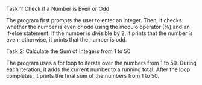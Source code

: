 Task 1: Check if a Number is Even or Odd

The program first prompts the user to enter an integer.
Then, it checks whether the number is even or odd using the modulo operator (%) and an if-else statement.
If the number is divisible by 2, it prints that the number is even; otherwise, it prints that the number is odd.



Task 2: Calculate the Sum of Integers from 1 to 50

The program uses a for loop to iterate over the numbers from 1 to 50.
During each iteration, it adds the current number to a running total.
After the loop completes, it prints the final sum of the numbers from 1 to 50.
